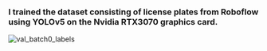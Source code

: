 ### I trained the dataset consisting of license plates from Roboflow using YOLOv5 on the Nvidia RTX3070 graphics card.<br>

![val_batch0_labels](https://user-images.githubusercontent.com/48621020/196250054-b71d9e4e-c2ad-4be7-9e8c-ed0c7a47c777.jpg)
